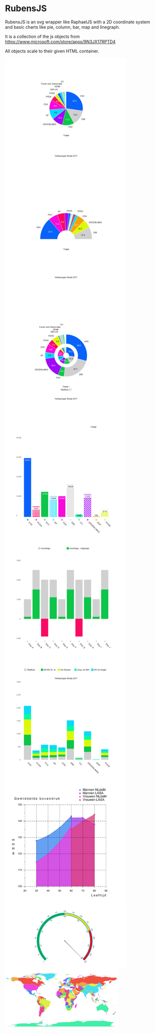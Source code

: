 # RubensJS

RubensJS is an svg wrapper like RaphaelJS with a 2D coordinate system and basic charts like pie, column, bar, map and linegraph.

It is a collection of the js objects from https://www.microsoft.com/store/apps/9N3JX17RPTD4 

All objects scale to their given HTML container.

<img src='/jpg/pie.jpg' width='400' align='left'/>

<img src='/jpg/pie_arc.jpg' width='400' align='left'/>

<img src='/jpg/pie_double.jpg' width='400' align='left'/>

<img src='/jpg/columns_stripes.jpg' width='400' align='left'/>

<img src='/jpg/incomings.jpg' width='400' align='left'/>

<img src='/jpg/columns_stacked.jpg' width='400' align='left'/>

<img src='/jpg/linegraph.png' width='400' align='left'/>

<img src='jpg/gauge.png' height='200' align='left'/>

<img src='/jpg/wereld.jpg' height='200'/>
